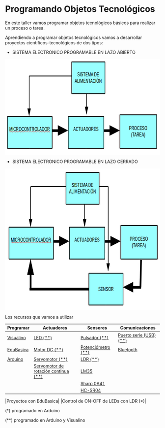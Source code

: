 # Programando Objetos Tecnológicos
En este taller vamos programar objetos tecnológicos básicos para realizar un proceso o tarea.

Aprendiendo a programar objetos tecnológicos vamos a desarrollar proyectos científicos-tecnológicos de dos tipos:

- SISTEMA ELECTRONICO PROGRAMABLE EN LAZO ABIERTO

<a href="" target="_blank"><img width="774" height="310" border="0" align="center" src="img/sistemaElectronicoAbierto.png "/></a>

- SISTEMA ELECTRONICO PROGRAMABLE EN LAZO CERRADO

<a href="" target="_blank"><img width="779" height="460" border="0" align="center" src="img/sistemaElectronicoCerrado.png "/></a>

Los recursos que vamos a utilizar

|Programar|Actuadores|Sensores|Comunicaciones|
|---------|----------|--------|--------------|
|[Visualino](http://www.visualino.net)|[LED (**)](https://github.com/leobotmanuel/EduBasica/tree/master/software/03_Actuadores/04_LED)|[Pulsador (**)](https://github.com/leobotmanuel/EduBasica/tree/master/software/04_Sensores/01_Pulsador)|[Puerto serie (USB) (**)](https://github.com/leobotmanuel/EduBasica/tree/master/software/05_Comunicaciones/00_ComunicacionesSerie)|
|[EduBasica](http://www.practicasconarduino.com)|[Motor DC (**)](https://github.com/leobotmanuel/EduBasica/tree/master/software/03_Actuadores/01_MotorDC)|[Potenciómetro (**)](https://github.com/leobotmanuel/EduBasica/tree/master/software/04_Sensores/02_Potenciometro)|[Bluetooth](https://github.com/leobotmanuel/EduBasica/tree/master/software/05_Comunicaciones/01_Bluetooth)|
|[Arduino](https://www.arduino.cc)|[Servomotor (**)](https://github.com/leobotmanuel/EduBasica/tree/master/software/03_Actuadores/02_Servomotor)|[LDR (**)](https://github.com/leobotmanuel/EduBasica/tree/master/software/04_Sensores/03_LDR_sensorLuz)|
|  |[Servomotor de rotación continua (**)](https://github.com/leobotmanuel/EduBasica/tree/master/software/03_Actuadores/03_ServomotorRotacionContinua)|[LM35](https://www.luisllamas.es/medir-temperatura-con-arduino-y-sensor-lm35/)|    |
|   |   |[Sharp 0A41](http://www.electroensaimada.com/sensor-infrarrojo.html)|   |
|   |   |[HC-SR04](https://www.luisllamas.es/medir-distancia-con-arduino-y-sensor-de-ultrasonidos-hc-sr04/)|   |

|Proyectos con EduBasica|
|Control de ON-OFF de LEDs con LDR (*)|

(*) programado en Arduino

(**) programado en Arduino y Visualino
